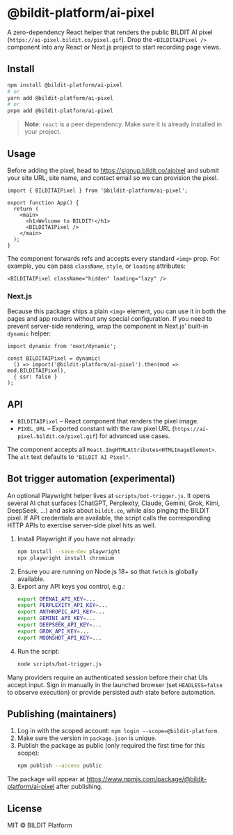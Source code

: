 # @bildit-platform/ai-pixel

A zero-dependency React helper that renders the public BILDIT AI pixel (`https://ai-pixel.bildit.co/pixel.gif`). Drop the `<BILDITAIPixel />` component into any React or Next.js project to start recording page views.

## Install

```bash
npm install @bildit-platform/ai-pixel
# or
yarn add @bildit-platform/ai-pixel
# or
pnpm add @bildit-platform/ai-pixel
```

> **Note**: `react` is a peer dependency. Make sure it is already installed in your project.

## Usage

Before adding the pixel, head to https://signup.bildit.co/aipixel and submit your site URL, site name, and contact email so we can provision the pixel.

```tsx
import { BILDITAIPixel } from '@bildit-platform/ai-pixel';

export function App() {
  return (
    <main>
      <h1>Welcome to BILDIT!</h1>
      <BILDITAIPixel />
    </main>
  );
}
```

The component forwards refs and accepts every standard `<img>` prop. For example, you can pass `className`, `style`, or `loading` attributes:

```tsx
<BILDITAIPixel className="hidden" loading="lazy" />
```

### Next.js

Because this package ships a plain `<img>` element, you can use it in both the pages and app routers without any special configuration. If you need to prevent server-side rendering, wrap the component in Next.js' built-in `dynamic` helper:

```tsx
import dynamic from 'next/dynamic';

const BILDITAIPixel = dynamic(
  () => import('@bildit-platform/ai-pixel').then(mod => mod.BILDITAIPixel),
  { ssr: false }
);
```

## API

- `BILDITAIPixel` – React component that renders the pixel image.
- `PIXEL_URL` – Exported constant with the raw pixel URL (`https://ai-pixel.bildit.co/pixel.gif`) for advanced use cases.

The component accepts all `React.ImgHTMLAttributes<HTMLImageElement>`. The `alt` text defaults to `"BILDIT AI Pixel"`.

## Bot trigger automation (experimental)

An optional Playwright helper lives at `scripts/bot-trigger.js`. It opens several AI chat surfaces (ChatGPT, Perplexity, Claude, Gemini, Grok, Kimi, DeepSeek, …) and asks about `bildit.co`, while also pinging the BILDIT pixel. If API credentials are available, the script calls the corresponding HTTP APIs to exercise server-side pixel hits as well.

1. Install Playwright if you have not already:
   ```bash
   npm install --save-dev playwright
   npx playwright install chromium
   ```
2. Ensure you are running on Node.js 18+ so that `fetch` is globally available.
3. Export any API keys you control, e.g.:
   ```bash
   export OPENAI_API_KEY=...
   export PERPLEXITY_API_KEY=...
   export ANTHROPIC_API_KEY=...
   export GEMINI_API_KEY=...
   export DEEPSEEK_API_KEY=...
   export GROK_API_KEY=...
   export MOONSHOT_API_KEY=...
   ```
4. Run the script:
   ```bash
   node scripts/bot-trigger.js
   ```

Many providers require an authenticated session before their chat UIs accept input. Sign in manually in the launched browser (set `HEADLESS=false` to observe execution) or provide persisted auth state before automation.

## Publishing (maintainers)

1. Log in with the scoped account: `npm login --scope=@bildit-platform`.
2. Make sure the version in `package.json` is unique.
3. Publish the package as public (only required the first time for this scope):
   ```bash
   npm publish --access public
   ```

The package will appear at <https://www.npmjs.com/package/@bildit-platform/ai-pixel> after publishing.

## License

MIT © BILDIT Platform
